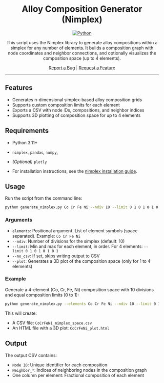 <div align="center">

# Alloy Composition Generator (Nimplex)

[![Python](https://img.shields.io/badge/python-3.11+-brightgreen.svg)](https://www.python.org/)

This script uses the Nimplex library to generate alloy compositions within a simplex for any number of elements. It builds a composition graph with node coordinates and neighbor connections, and optionally visualizes the composition space (up to 4 elements).

<p>
  <a href="https://github.com/BIRDSHOT-FUSE/Alloy-Design/issues/new?labels=bug">Report a Bug</a> |
  <a href="https://github.com/BIRDSHOT-FUSE/Alloy-Design/issues/new?labels=enhancement">Request a Feature</a>
</p>

</div>

---

## Features

- Generates n-dimensional simplex-based alloy composition grids
- Supports custom composition limits for each element
- Exports a CSV with node IDs, compositions, and neighbor indices
- Supports 3D plotting of composition space for up to 4 elements

## Requirements

- Python 3.11+
- `nimplex`, `pandas`, `numpy`,
- *(Optional)* `plotly`

- For installation instructions, see the [nimplex installation guide](https://github.com/BIRDSHOT-FUSE/nimplex#installation).

## Usage

Run the script from the command line:

```bash
python generate_nimplex.py Co Cr Fe Ni --ndiv 10 --limit 0 1 0 1 0 1 0 1 --plot
```

### Arguments

- `elements`: Positional argument. List of element symbols (space-separated). Example: `Co Cr Fe Ni`
- `--ndiv`: Number of divisions for the simplex (default: 10)
- `--limit`: Min and max for each element, in order. For 4 elements: `--limit 0 1 0 1 0 1 0 1`
- `--no_csv`: If set, skips writing output to CSV
- `--plot`: Generates a 3D plot of the composition space (only for 1 to 4 elements)

### Example

Generate a 4-element (Co, Cr, Fe, Ni) composition space with 10 divisions and equal composition limits (0 to 1):

```bash
python generate_nimplex.py --elements Co Cr Fe Ni --ndiv 10 --limit 0 1 0 1 0 1 0 1 --plot
```

This will create:
- A CSV file: `CoCrFeNi_nimplex_space.csv`
- An HTML file with a 3D plot: `CoCrFeNi_plot.html`

## Output

The output CSV contains:
- `Node ID`: Unique identifier for each composition
- `Neighbor_*`: Indices of neighboring nodes in the composition graph
- One column per element: Fractional composition of each element
